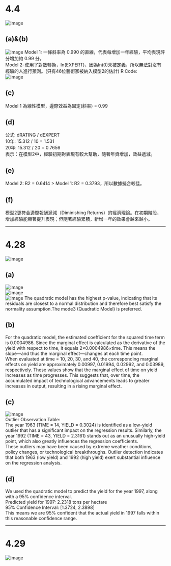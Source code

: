 # 4.4
![image](https://github.com/user-attachments/assets/9414dbfc-a1b6-4eaf-a226-3d70a51ee420)
## (a)&(b)   
![image](https://github.com/user-attachments/assets/657999ce-70ad-439f-9055-80416466e4e6)
Model 1: 一條斜率為 0.990 的直線，代表每增加一年經驗，平均表現評分增加約 0.99 分。   
Model 2: 使用了對數轉換，In(EXPERT)，因為In(0)未被定義，所以無法對沒有經驗的人進行預測。(只有46位藝術家被納入模型2的估計)
R Code:   
![image](https://github.com/user-attachments/assets/00fa15ca-dd0b-492b-a428-669bf8efc492)
## (c)
Model 1 為線性模型，邊際效益為固定(斜率) = 0.99   
## (d)
公式: dRATING / dEXPERT   
10年: 15.312 / 10 = 1.531   
20年: 15.312 / 20 = 0.7656   
表示：在模型2中，經驗初期對表現有較大幫助，隨著年資增加，效益遞減。   
## (e)
Model 2: R2 = 0.6414 > Model 1: R2 = 0.3793，所以數據擬合較佳。   

## (f)
模型2更符合邊際報酬遞減（Diminishing Returns）的經濟理論。在初期階段，增加經驗能顯著提升表現；但隨著經驗累積，新增一年的效果會越來越小。   

------
# 4.28
![image](https://github.com/user-attachments/assets/e0e84eb5-d215-4be5-8137-baf0ef8b45ff)
## (a)
![image](https://github.com/user-attachments/assets/f49916d4-7352-45c5-bcfe-91a3524579c6)   
![image](https://github.com/user-attachments/assets/9d81f29a-fc68-48d1-9344-73de64518ce8)   
![image](https://github.com/user-attachments/assets/1095b92d-2457-4f57-bf13-4f07a7744ea7)
The quadratic model has the highest p-value, indicating that its residuals are closest to a normal distribution and therefore best satisfy the normality assumption.The mode3 (Quadratic Model) is preferred.   
## (b)
For the quadratic model, the estimated coefficient for the squared time term is 0.0004986. Since the marginal effect is calculated as the derivative of the yield with respect to time, it equals 2×0.0004986×time. This means the slope—and thus the marginal effect—changes at each time point.   
When evaluated at time = 10, 20, 30, and 40, the corresponding marginal effects on yield are approximately 0.00997, 0.01994, 0.02992, and 0.03989, respectively. These values show that the marginal effect of time on yield increases as time progresses. This suggests that, over time, the accumulated impact of technological advancements leads to greater increases in output, resulting in a rising marginal effect.   
## (c)
![image](https://github.com/user-attachments/assets/dc087de1-8737-42d8-aef4-9c0dcb62bd33)   
Outlier Observation Table:   
The year 1963 (TIME = 14, YIELD = 0.3024) is identified as a low-yield outlier that has a significant impact on the regression results. Similarly, the year 1992 (TIME = 43, YIELD = 2.3161) stands out as an unusually high-yield point, which also greatly influences the regression coefficients.   
These outliers may have been caused by extreme weather conditions, policy changes, or technological breakthroughs. Outlier detection indicates that both 1963 (low yield) and 1992 (high yield) exert substantial influence on the regression analysis.   
## (d)
We used the quadratic model to predict the yield for the year 1997, along with a 95% confidence interval.   
Predicted yield for 1997: 2.2318 tons per hectare   
95% Confidence Interval: [1.3724, 2.3898]   
This means we are 95% confident that the actual yield in 1997 falls within this reasonable confidence range.   

------
# 4.29
![image](https://github.com/user-attachments/assets/8e310906-de2c-4fe8-a0e8-576293f1f2cf)
